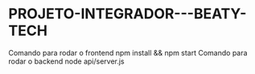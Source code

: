 # PROJETO-INTEGRADOR---BEATY-TECH
Comando para rodar o frontend
npm install && npm start
Comando para rodar o backend
node api/server.js